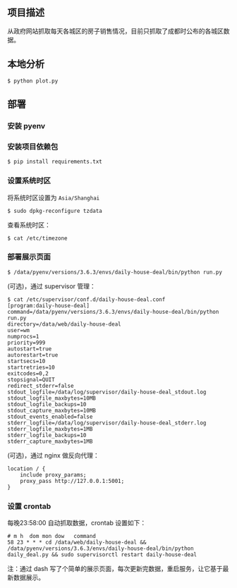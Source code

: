 ## 项目描述

从政府网站抓取每天各城区的房子销售情况，目前只抓取了成都时公布的各城区数据。

## 本地分析

    $ python plot.py

## 部署

### 安装 pyenv

### 安装项目依赖包

    $ pip install requirements.txt

### 设置系统时区

将系统时区设置为 `Asia/Shanghai`

    $ sudo dpkg-reconfigure tzdata

查看系统时区：

    $ cat /etc/timezone

### 部署展示页面

    $ /data/pyenv/versions/3.6.3/envs/daily-house-deal/bin/python run.py

(可选)，通过 supervisor 管理：

    $ cat /etc/supervisor/conf.d/daily-house-deal.conf
    [program:daily-house-deal]
    command=/data/pyenv/versions/3.6.3/envs/daily-house-deal/bin/python run.py
    directory=/data/web/daily-house-deal
    user=wm
    numprocs=1
    priority=999
    autostart=true
    autorestart=true
    startsecs=10
    startretries=10
    exitcodes=0,2
    stopsignal=QUIT
    redirect_stderr=false
    stdout_logfile=/data/log/supervisor/daily-house-deal_stdout.log
    stdout_logfile_maxbytes=10MB
    stdout_logfile_backups=10
    stdout_capture_maxbytes=10MB
    stdout_events_enabled=false
    stderr_logfile=/data/log/supervisor/daily-house-deal_stderr.log
    stderr_logfile_maxbytes=1MB
    stderr_logfile_backups=10
    stderr_capture_maxbytes=1MB

(可选)，通过 nginx 做反向代理：

    location / {
        include proxy_params;
        proxy_pass http://127.0.0.1:5001;
    }

### 设置 crontab

每晚23:58:00 自动抓取数据，crontab 设置如下：

    # m h  dom mon dow   command
    58 23 * * * cd /data/web/daily-house-deal && /data/pyenv/versions/3.6.3/envs/daily-house-deal/bin/python daily_deal.py && sudo supervisorctl restart daily-house-deal

注：通过 dash 写了个简单的展示页面，每次更新完数据，重启服务，让它基于最新数据展示。
